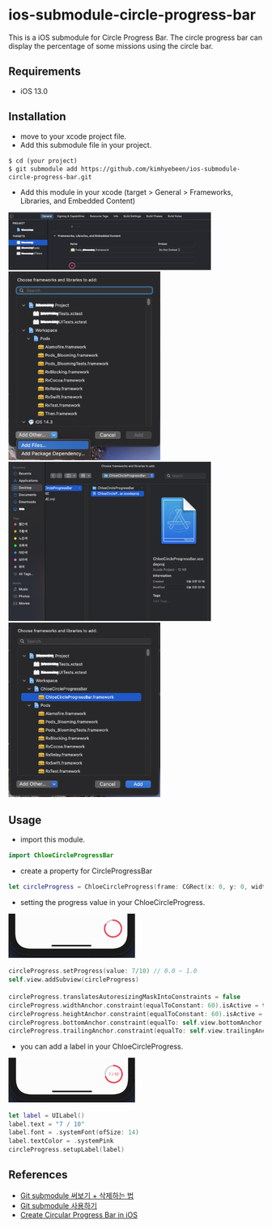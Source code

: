 # ios-submodule-circle-progress-bar
This is a iOS submodule for Circle Progress Bar. The circle progress bar can display the percentage of some missions using the circle bar.

## Requirements
* iOS 13.0

## Installation
* move to your xcode project file.
* Add this submodule file in your project.
````
$ cd (your project)
$ git submodule add https://github.com/kimhyebeen/ios-submodule-circle-progress-bar.git
````

* Add this module in your xcode (target > General > Frameworks, Libraries, and Embedded Content)
<img src="./image/installation01.png" width="400" />
<img src="./image/installation02.png" width="300" />
<img src="./image/installation03.png" width="400" />
<img src="./image/installation04.png" width="300" />

## Usage
* import this module.
````swift
import ChloeCircleProgressBar
````

* create a property for CircleProgressBar
````swift
let circleProgress = ChloeCircleProgress(frame: CGRect(x: 0, y: 0, width: 60, height: 60))
````

* setting the progress value in your ChloeCircleProgress.

<img src="./image/usage01.png" width="250" />

````swift
circleProgress.setProgress(value: 7/10) // 0.0 ~ 1.0
self.view.addSubview(circleProgress)

circleProgress.translatesAutoresizingMaskIntoConstraints = false
circleProgress.widthAnchor.constraint(equalToConstant: 60).isActive = true
circleProgress.heightAnchor.constraint(equalToConstant: 60).isActive = true
circleProgress.bottomAnchor.constraint(equalTo: self.view.bottomAnchor, constant: -40).isActive = true
circleProgress.trailingAnchor.constraint(equalTo: self.view.trailingAnchor, constant: -20).isActive = true
````

* you can add a label in your ChloeCircleProgress.

<img src="./image/usage02.png" width="250" />

````swift
let label = UILabel()
label.text = "7 / 10"
label.font = .systemFont(ofSize: 14)
label.textColor = .systemPink
circleProgress.setupLabel(label)
````


## References
* [Git submodule 써보기 + 삭제하는 법](https://zeddios.tistory.com/704)
* [Git submodule 사용하기](https://pinedance.github.io/blog/2019/05/28/Git-Submodule)
* [Create Circular Progress Bar in iOS](https://www.tutorialspoint.com/create-circular-progress-bar-in-ios)
